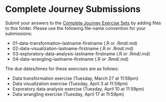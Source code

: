 # Complete Journey Submissions
Submit your answers to the [Complete Journey Exercise Sets][exercises] by adding 
files to this folder. Please use the following file-name convention for your 
submissions: 

- 01-data-transformation-lastname-firstname (.R or .Rmd/.md)
- 02-data-visualization-lastname-firstname (.R or .Rmd/.md)
- 03-exploratory-data-analysis-lastname-firstname (.R or .Rmd/.md)
- 04-data-wrangling-lastname-firstname (.R or .Rmd/.md)

The due dates/times for these exercises are as follows:

- Data transformation exercise (Tuesday, March 27 at 11:59pm)
- Data visualization exercise (Tuesday, April 3 at 11:59pm)
- Exporatory data analysis exercise (Tuesday, April 10 at 11:59pm)
- Data wrangling exercise (Tuesday, April 17 at 11:59pm)

[exercises]: https://github.com/GCOM7140/completejourney-exercises/tree/master/exercises